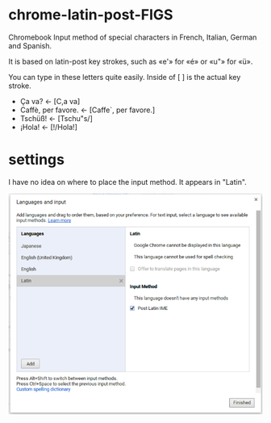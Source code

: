# chrome-latin-post-FIGS
Chromebook Input method of special characters in French, Italian, German and Spanish.

It is based on latin-post key strokes, such as «e'» for «é» or «u"» for «ü».

You can type in these letters quite easily. Inside of [ ] is the actual key stroke.

* Ça va? <- [C,a va]
* Caffè, per favore. <- [Caffe`, per favore.]
* Tschüß! <- [Tschu"s/]
* ¡Hola! <- [!/Hola!]

# settings

I have no idea on where to place the input method. It appears in "Latin".

![Settings](images/install.png)
